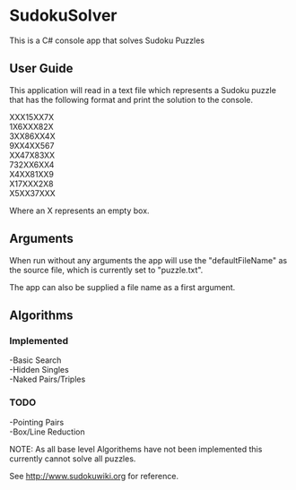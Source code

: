 # SudokuSolver
This is a C# console app that solves Sudoku Puzzles

## User Guide
This application will read in a text file which represents a Sudoku puzzle that has the following format and print the solution to the console.

XXX15XX7X<br>
1X6XXX82X<br>
3XX86XX4X<br>
9XX4XX567<br>
XX47X83XX<br>
732XX6XX4<br>
X4XX81XX9<br>
X17XXX2X8<br>
X5XX37XXX<br>

Where an X represents an empty box.

## Arguments
When run without any arguments the app will use the "defaultFileName" as the source file, which is currently set to "puzzle.txt".

The app can also be supplied a file name as a first argument.

## Algorithms

### Implemented
-Basic Search<br>
-Hidden Singles<br>
-Naked Pairs/Triples<br>

### TODO
-Pointing Pairs<br>
-Box/Line Reduction<br>

NOTE: As all base level Algorithems have not been implemented this currently cannot solve all puzzles.

See http://www.sudokuwiki.org for reference.

